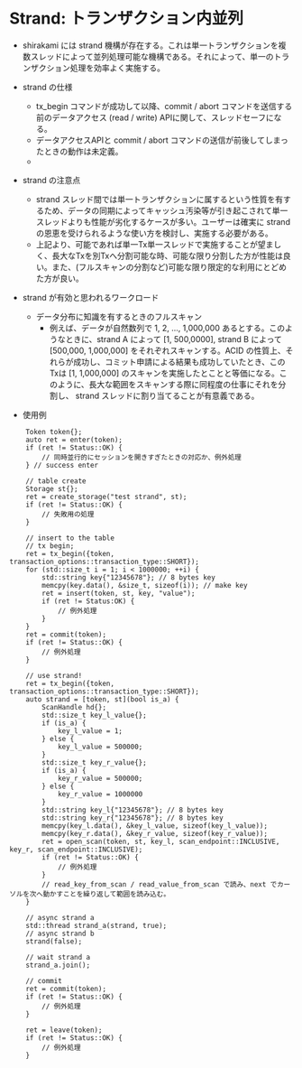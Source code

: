 # Strand: トランザクション内並列

- shirakami には strand 機構が存在する。これは単一トランザクションを複数スレッドによって並列処理可能な機構である。それによって、単一のトランザクション処理を効率よく実施する。

- strand の仕様
  - tx_begin コマンドが成功して以降、commit / abort コマンドを送信する前のデータアクセス (read / write) APIに関して、スレッドセーフになる。
  - データアクセスAPIと commit / abort コマンドの送信が前後してしまったときの動作は未定義。
  - 

- strand の注意点
  - strand スレッド間では単一トランザクションに属するという性質を有するため、データの同期によってキャッシュ汚染等が引き起こされて単一スレッドよりも性能が劣化するケースが多い。ユーザーは確実に strand の恩恵を受けられるような使い方を検討し、実施する必要がある。
  - 上記より、可能であれば単一Tx単一スレッドで実施することが望ましく、長大なTxを別Txへ分割可能な時、可能な限り分割した方が性能は良い。また、(フルスキャンの分割など)可能な限り限定的な利用にとどめた方が良い。

- strand が有効と思われるワークロード
  - データ分布に知識を有するときのフルスキャン
    - 例えば、データが自然数列で 1, 2, ..., 1,000,000 あるとする。このようなときに、strand A によって [1, 500,0000], strand B によって [500,000, 1,000,000] をそれぞれスキャンする。ACID の性質上、それらが成功し、コミット申請による結果も成功していたとき、このTxは [1, 1,000,000] のスキャンを実施したとことと等価になる。このように、長大な範囲をスキャンする際に同程度の仕事にそれを分割し、 strand スレッドに割り当てることが有意義である。


- 使用例
```
    Token token{};
    auto ret = enter(token);
    if (ret != Status::OK) {
        // 同時並行的にセッションを開きすぎたときの対応か、例外処理
    } // success enter

    // table create
    Storage st{};
    ret = create_storage("test strand", st);
    if (ret != Status::OK) {
        // 失敗用の処理
    }

    // insert to the table
    // tx begin;
    ret = tx_begin({token, transaction_options::transaction_type::SHORT});
    for (std::size_t i = 1; i < 1000000; ++i) {
        std::string key{"12345678"}; // 8 bytes key
        memcpy(key.data(), &size_t, sizeof(i)); // make key
        ret = insert(token, st, key, "value");
        if (ret != Status:OK) {
            // 例外処理
        }
    }
    ret = commit(token);
    if (ret != Status::OK) {
        // 例外処理
    }

    // use strand!
    ret = tx_begin({token, transaction_options::transaction_type::SHORT});
    auto strand = [token, st](bool is_a) {
        ScanHandle hd{};
        std::size_t key_l_value{};
        if (is_a) {
            key_l_value = 1;
        } else {
            key_l_value = 500000;
        }
        std::size_t key_r_value{};
        if (is_a) {
            key_r_value = 500000;
        } else {
            key_r_value = 1000000
        }
        std::string key_l{"12345678"}; // 8 bytes key
        std::string key_r{"12345678"}; // 8 bytes key
        memcpy(key_l.data(), &key_l_value, sizeof(key_l_value));
        memcpy(key_r.data(), &key_r_value, sizeof(key_r_value));
        ret = open_scan(token, st, key_l, scan_endpoint::INCLUSIVE, key_r, scan_endpoint::INCLUSIVE);
        if (ret != Status::OK) {
            // 例外処理
        }
        // read_key_from_scan / read_value_from_scan で読み、next でカーソルを次へ動かすことを繰り返して範囲を読み込む。
    }

    // async strand a
    std::thread strand_a(strand, true);
    // async strand b
    strand(false);

    // wait strand a
    strand_a.join();

    // commit
    ret = commit(token);
    if (ret != Status::OK) {
        // 例外処理
    }

    ret = leave(token);
    if (ret != Status::OK) {
        // 例外処理
    }
```
